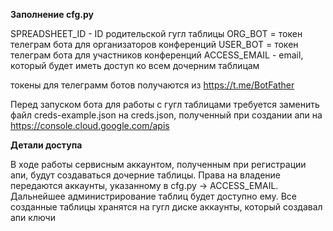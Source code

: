 **Заполнение cfg.py**

SPREADSHEET_ID - ID родительской гугл таблицы
ORG_BOT = токен телеграм бота для организаторов конференций
USER_BOT = токен телеграм бота для участников конференций
ACCESS_EMAIL - email, который будет иметь доступ ко всем дочерним таблицам

токены для телеграмм ботов получаются из https://t.me/BotFather

Перед запуском бота для работы с гугл таблицами требуется заменить файл creds-example.json на creds.json, полученный при создании апи на https://console.cloud.google.com/apis

**Детали доступа**

В ходе работы сервисным аккаунтом, полученным при регистрации апи, будут создаваться дочерние таблицы. Права на владение передаются аккаунты, указанному в cfg.py -> ACCESS_EMAIL. Дальнейшее администрирование таблиц будет доступно ему. Все созданные таблицы хранятся на гугл диске аккаунты, который создавал апи ключи
